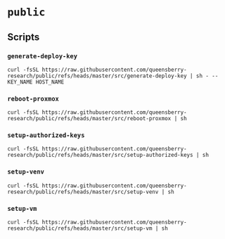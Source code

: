 # `public`

## Scripts

### `generate-deploy-key`

```console
curl -fsSL https://raw.githubusercontent.com/queensberry-research/public/refs/heads/master/src/generate-deploy-key | sh - -- KEY_NAME HOST_NAME
```

### `reboot-proxmox`

```console
curl -fsSL https://raw.githubusercontent.com/queensberry-research/public/refs/heads/master/src/reboot-proxmox | sh
```

### `setup-authorized-keys`

```console
curl -fsSL https://raw.githubusercontent.com/queensberry-research/public/refs/heads/master/src/setup-authorized-keys | sh
```

### `setup-venv`

```console
curl -fsSL https://raw.githubusercontent.com/queensberry-research/public/refs/heads/master/src/setup-venv | sh
```

### `setup-vm`

```console
curl -fsSL https://raw.githubusercontent.com/queensberry-research/public/refs/heads/master/src/setup-vm | sh
```
